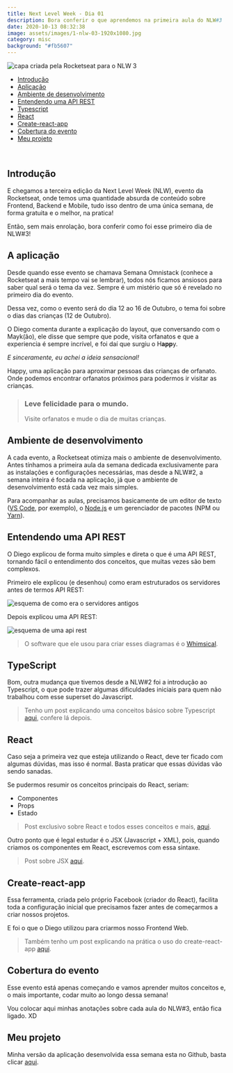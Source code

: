 ```yaml
---
title: Next Level Week - Dia 01
description: Bora conferir o que aprendemos na primeira aula do NLW#3
date: 2020-10-13 08:32:38
image: assets/images/1-nlw-03-1920x1080.jpg
category: misc
background: "#fb5607"
---
```

![capa criada pela Rocketseat para o NLW 3](assets/images/1-nlw-03-1920x1080.jpg "capa criada pela Rocketseat para o NLW 3")



* [Introdução](#introducao)
* [Aplicação](#aplicacao)
* [Ambiente de desenvolvimento](#ambiente)
* [Entendendo uma API REST](#api-rest)
* [Typescript](#typescript)
* [React](#react)
* [Create-react-app](#create-react)
* [Cobertura do evento](#cobertura)
* [Meu projeto](#meu-projeto)

<br/>

<h2 id="introducao">Introdução</h2>

E chegamos a terceira edição da Next Level Week (NLW), evento da Rocketseat, onde temos uma quantidade absurda de conteúdo sobre Frontend, Backend e Mobile, tudo isso dentro de uma única semana, de forma gratuita e o melhor, na pratica!

Então, sem mais enrolação, bora conferir como foi esse primeiro dia de NLW#3!

<h2 id="aplicacao">A aplicação</h2>

Desde quando esse evento se chamava Semana Omnistack (conhece a Rocketseat a mais tempo vai se lembrar), todos nós ficamos ansiosos para saber qual será o tema da vez. Sempre é um mistério que só é revelado no primeiro dia do evento.

Dessa vez, como o evento será do dia 12 ao 16 de Outubro, o tema foi sobre o dias das crianças (12 de Outubro). 

O Diego comenta durante a explicação do layout, que conversando com o Mayk(ão), ele disse que sempre que pode, visita orfanatos e que a experiencia é sempre incrível, e foi daí que surgiu o H**app**y.

*E sinceramente, eu achei a ideia sensacional!* 

Happy, uma aplicação para aproximar pessoas das crianças de orfanato. Onde podemos encontrar orfanatos próximos para podermos ir visitar as crianças.

> ### Leve felicidade para o mundo.
>
> Visite orfanatos e mude o dia de muitas crianças.



<h2 id="ambiente">Ambiente de desenvolvimento</h2>

A cada evento, a Rocketseat otimiza mais o ambiente de desenvolvimento. Antes tínhamos a primeira aula da semana dedicada exclusivamente para as instalações e configurações necessárias, mas desde a NLW#2, a semana inteira é focada na aplicação, já que o ambiente de desenvolvimento está cada vez mais simples.

Para acompanhar as aulas, precisamos basicamente de um editor de texto (<a href="https://code.visualstudio.com/" target="_blank" rel="noopener noreferrer" >VS Code</a>, por exemplo), o <a href="https://nodejs.org/en/" target="_blank" rel="noopener noreferrer" >Node.js</a> e um gerenciador de pacotes (NPM ou <a href="https://yarnpkg.com/" target="_blank" rel="noopener noreferrer" >Yarn</a>).

<h2 id="api-rest">Entendendo uma API REST</h2>

O Diego explicou de forma muito simples e direta o que é uma API REST, tornando fácil o entendimento dos conceitos, que muitas vezes são bem complexos.

Primeiro ele explicou (e desenhou) como eram estruturados os servidores antes de termos API REST: 

![esquema de como era o servidores antigos](assets/images/1-servidor-antigo.png "esquema de como era o servidores antigos")

Depois explicou uma API REST:

![esquema de uma api rest](assets/images/2-api-rest-example.png "esquema de uma api rest")

> O software que ele usou para criar esses diagramas é o <a href="https://whimsical.com/" target="_blank" rel="noopener noreferrer" >Whimsical</a>.



<h2 id="typescript">TypeScript</h2>

Bom, outra mudança que tivemos desde a NLW#2 foi a introdução ao Typescript, o que pode trazer algumas dificuldades iniciais para quem não trabalhou com esse superset do Javascript.

> Tenho um post explicando uma conceitos básico sobre Typescript <a href="https://www.devjuniorplus.com.br/aprendendo-typescript-parte-1/" target="_blank" rel="noopener noreferrer" >aqui</a>, confere lá depois. 

<h2 id="react">React</h2>

Caso seja a primeira vez que esteja utilizando o React, deve ter ficado com algumas dúvidas, mas isso é normal. Basta praticar que essas dúvidas vão sendo sanadas. 

Se pudermos resumir os conceitos principais do React, seriam:

* Componentes
* Props
* Estado

> Post exclusivo sobre React e todos esses conceitos e mais, <a href="https://www.devjuniorplus.com.br/come%C3%A7ando-com-react/" target="_blank" rel="noopener noreferrer" >aqui</a>.

Outro ponto que é legal estudar é o JSX (Javascript + XML), pois, quando criamos os componentes em React, escrevemos com essa sintaxe.

> Post sobre JSX <a href="https://www.devjuniorplus.com.br/conhecendo-o-jsx/" target="_blank" rel="noopener noreferrer">aqui</a>.



<h2 id="create-react">Create-react-app</h2>

Essa ferramenta, criada pelo próprio Facebook (criador do React), facilita toda a configuração inicial que precisamos fazer antes de começarmos a criar nossos projetos.

E foi o que o Diego utilizou para criarmos nosso Frontend Web.

> Também tenho um post explicando na prática o uso do create-react-app <a href="https://www.devjuniorplus.com.br/usando-o-create-react-app-do-react/" target="_blank" rel="noopener noreferrer" >aqui</a>.

<h2 id="cobertura">Cobertura do evento</h2>

Esse evento está apenas começando e vamos aprender muitos conceitos e, o mais importante, codar muito ao longo dessa semana!

Vou colocar aqui minhas anotações sobre cada aula do NLW#3, então fica ligado. XD

<h2 id="meu-projeto">Meu projeto</h2>

Minha versão da aplicação desenvolvida essa semana esta no Github, basta clicar <a href="https://github.com/jjunior96/nlw-happy" target="_blank" rel="noopener noreferrer" >aqui</a>.